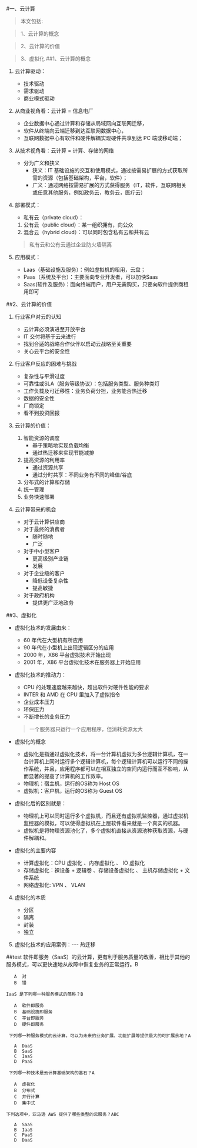 #一、云计算

> 本文包括:

> 1、云计算的概念

> 2、云计算的价值

> 3、虚拟化
##1、云计算的概念
1. 云计算驱动：
	- 技术驱动
	- 需求驱动
	- 商业模式驱动
2. 从商业视角看：云计算 = 信息电厂
	- 企业数据中心通过计算和存储从局域网向互联网迁移，
	- 软件从终端向云端迁移到达互联网数据中心，
	- 互联网数据中心有软件和硬件解耦实现硬件共享到达 PC 端或移动端；
3. 从技术视角看：云计算 = 计算、存储的网络
	- 分为广义和狭义
		- 狭义：IT 基础设施的交互和使用模式，通过按需易扩展的方式获取所需的资源（包括基础架构，平台，软件）；
		- 广义：通过网络按需易扩展的方式获得服务（IT，软件，互联网相关或任意其他服务，例如政务云，教务云，医疗云）

4. 部署模式：
	- 私有云（private cloud）：
	1. 公有云（public cloud）：某一组织拥有，向公众
	2. 混合云（hybrid cloud）：可以同时包含私有云和共有云

	> 私有云和公有云通过企业防火墙隔离

5. 应用模式：
	- Laas（基础设施及服务）：例如虚拟机的租用，云盘；
	- Paas（系统及平台）：主要面向专业开发者，可以加快Saas
	- Saas(软件及服务)：面向终端用户，用户无需购买，只要向软件提供商租用即可

##2、云计算的价值
1. 行业客户对云的认知
	- 云计算必须演进至开放平台
	- IT 交付将基于云来进行
	- 找到合适的战略合作伙伴以启动云战略至关重要
	- 关心云平台的安全性
2. 行业客户反应的困难与挑战
	- 复杂性与平滑过度
	- 可靠性或SLA（服务等级协议）：包括服务类型、服务种类灯
	- 工作负载及可迁移性：业务负荷分担，业务能否热迁移
	- 数据的安全性
	- 厂商锁定
	- 看不到投资回报
3. 云计算的价值：
	1. 智能资源的调度
		- 基于策略地实现负载均衡
		- 通过热迁移来实现节能减排
	2. 提高资源的利用率
		- 通过资源共享
		- 通过分时共享：不同业务有不同的峰值/谷底
	3. 分布式的计算和存储
	4. 统一管理
	5. 业务快速部署

4. 云计算带来的机会
	- 对于云计算供应商
	- 对于最终的消费者
		- 随时随地
		- 广泛
	- 对于中小型客户
		- 更高级别产业链
		- 发展
	- 对于企业级的客户
		- 降低设备复杂性
		- 提高敏捷
	- 对于政府机构
		- 提供更广泛地政务

##3、虚拟化
- 虚拟化技术的发展由来：
	- 60 年代在大型机有所应用
	- 90 年代在小型机上出现逻辑区分的应用
	- 2000 年，X86 平台虚拟技术开始出现
	- 2001 年，X86 平台虚拟化技术在服务器上开始应用

- 虚拟化技术的推动力：
	- CPU 的处理速度越来越快，超出软件对硬件性能的要求
	- INTER 和 AMD 在 CPU 里加入了虚拟指令
	- 企业成本压力
	- 环保压力
	- 不断增长的业务压力
	> 一个服务器只运行一个应用程序，但消耗资源太大 
- 虚拟化的概念
	- 虚拟化是指通过虚拟化技术，将一台计算机虚拟为多台逻辑计算机，在一台计算机上同时运行多个逻辑计算机，每个逻辑计算机可以运行不同的操作系统，并且，应用程序都可以在相互独立的空间内运行而互不影响，从而显著的提高了计算机的工作效率。
	- 物理机：宿主机，运行的OS称为 Host OS
	- 虚拟机：客户机，运行的OS称为 Guest OS
- 虚拟化后的区别就是：
	- 物理机上可以同时运行多个虚拟机，而且还有虚拟机监控器，通过虚拟机监控器的模拟，可以使得虚拟机在上层软件看来就是一个真实的机器。
 	- 虚拟机是将物理资源池化了，多个虚拟机直接从资源池种获取资源，与硬件解耦和。
- 虚拟化的主要内容
	- 计算虚拟化：CPU 虚拟化 、内存虚拟化 、 IO 虚拟化
	- 存储虚拟化：裸设备 + 逻辑卷  、存储设备虚拟化 、 主机存储虚拟化 + 文件系统
	- 网络虚拟化: VPN  、 VLAN

4. 虚拟化的本质
	- 分区
	- 隔离
	- 封装
	- 独立
 
5. 虚拟化技术的应用案例：--- 热迁移

##test
	软件即服务（SaaS）的云计算，更有利于服务质量的改善，相比于其他的服务模式，可以更快速地从故障中恢复业务的正常运行。B
	
	   A  对
	   B  错
	
	IaaS 是下列哪一种服务模式的简称？B
	
	   A  软件即服务
	   B  基础设施即服务
	   C  平台即服务
	   D  硬件即服务

	 下列哪一种服务模式的云计算，可以为未来的业务扩展、功能扩展等提供最大的可扩展余地？A
	
	   A  DaaS
	   B  SaaS
	   C  IaaS
	   D  PaaS
	
	 下列哪一种技术是云计算基础架构的基石？A
	
	   A  虚拟化
	   B  分布式
	   C  并行计算
	   D  集中式
	
	下列选项中，亚马逊 AWS 提供了哪些类型的云服务？ABC
	
	   A  SaaS
	   B  IaaS
	   C  PaaS
	   D  DaaS
